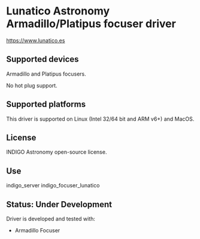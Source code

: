 # Lunatico Astronomy Armadillo/Platipus focuser driver

https://www.lunatico.es

## Supported devices

Armadillo and Platipus focusers.

No hot plug support.

## Supported platforms

This driver is supported on Linux (Intel 32/64 bit and ARM v6+) and MacOS.

## License

INDIGO Astronomy open-source license.

## Use

indigo_server indigo_focuser_lunatico

## Status: Under Development

Driver is developed and tested with:
* Armadillo Focuser
